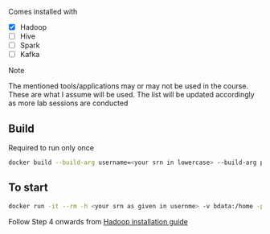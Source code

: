 Comes installed with

- [x] Hadoop
- [ ] Hive
- [ ] Spark
- [ ] Kafka

> [!NOTE]
> The mentioned tools/applications may or may not be used in the course.
> These are what I assume will be used.
> The list will be updated accordingly as more lab sessions are conducted

## Build

Required to run only once

```bash
docker build --build-arg username=<your srn in lowercase> --build-arg password=<your password> -t bdlab .
```

## To start

```bash
docker run -it --rm -h <your srn as given in usernme> -v bdata:/home -p 9870:9870 -p 8088:8088 -p 9864:9864 bdlab:latest
```

Follow Step 4 onwards from [Hadoop installation guide](https://pesubigdata2025.super.site/hadoop-installation-guide)

